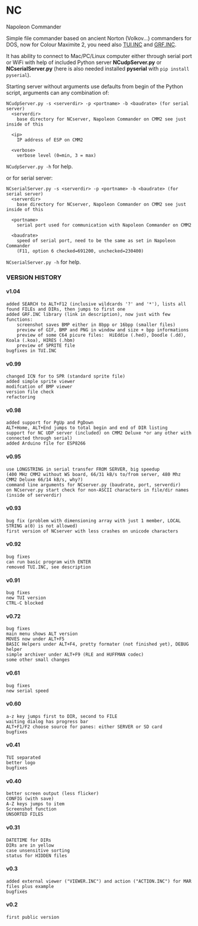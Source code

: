 # NC
 Napoleon Commander

Simple file commander based on ancient Norton (Volkov...) commanders for DOS, now for Colour Maximite 2,
you need also [TUI.INC](https://github.com/jirsoft/TUI/blob/master/TUI.INC) and [GRF.INC](https://github.com/jirsoft/GRF/blob/master/GRF.INC).

It has ability to connect to Mac/PC/Linux computer either through serial port or WiFi with help of included Python server **NCudpServer.py** or **NCserialServer.py** (here is also needed installed **pyserial** with `pip install pyserial`).

Starting server without arguments use defaults from begin of the Python script, arguments can any combination of:
```
NCudpServer.py -s <serverdir> -p <portname> -b <baudrate> (for serial server)
  <serverdir>
    base directory for NCserver, Napoleon Commander on CMM2 see just inside of this

  <ip>
    IP address of ESP on CMM2

  <verbose>
    verbose level (0=min, 3 = max)
``` 
`NCudpServer.py -h` for help.

or for serial server:
```
NCserialServer.py -s <serverdir> -p <portname> -b <baudrate> (for serial server)
  <serverdir>
    base directory for NCserver, Napoleon Commander on CMM2 see just inside of this

  <portname>
    serial port used for communication with Napoleon Commander on CMM2

  <baudrate>
    speed of serial port, need to be the same as set in Napoleon Commander
    (F11, option 6 checked=691200, unchecked=230400)
```
`NCserialServer.py -h` for help.


### VERSION HISTORY
#### v1.04
	added SEARCH to ALT+F12 (inclusive wildcards '?' and '*'), lists all found FILEs and DIRs, then jumps to first one
	added GRF.INC library (link in description), now just with few functions:
		screenshot saves BMP either in 8bpp or 16bpp (smaller files)
		preview of GIF, BMP and PNG in window and size + bpp informations
		preview of some C64 picure files:  HiEddie (.hed), Doodle (.dd), Koala (.koa), HIRES (.hbm)
		preview of SPRITE file
	bugfixes in TUI.INC
	
#### v0.99
	changed ICN for to SPR (standard sprite file)
	added simple sprite viewer
	modifcation of BMP viewer
	version file check
	refactoring

#### v0.98
	added support for PgUp and PgDown
	ALT+Home, ALT+End jumps to total begin and end of DIR listing
	support for NC UDP server (included) on CMM2 Deluxe *or any other with connected through serial)
	added Arduino file for ESP8266

#### v0.95
	use LONGSTRING in serial transfer FROM SERVER, big speedup
	(400 MHz CMM2 without WS board, 66/31 kB/s to/from server, 480 Mhz CMM2 Deluxe 66/14 kB/s, why?) 
	command line arguments for NCserver.py (baudrate, port, serverdir)
	on NCserver.py start check for non-ASCII characters in file/dir names (inside of serverdir)

#### v0.93
	bug fix (problem with dimensioning array with just 1 member, LOCAL STRING a(0) is not allowed)
	first version of NCserver with less crashes on unicode characters

#### v0.92
	bug fixes
	can run basic program with ENTER
	removed TUI.INC, see description
	
#### v0.91
	bug fixes
	new TUI version
	CTRL-C blocked
	
#### v0.72
	bug fixes
	main menu shows ALT version
	MOVES now under ALT+F5
	BASIC Helpers under ALT+F4, pretty formater (not finished yet), DEBUG helper
	simple archiver under ALT+F9 (RLE and HUFFMAN codec)
	some other small changes

#### v0.61
	bug fixes
	new serial speed

#### v0.60
	a-z key jumps first to DIR, second to FILE
	waiting dialog has progress bar
	ALT+F1/F2 choose source for panes: either SERVER or SD card
	bugfixes
	
#### v0.41
	TUI separated
	better logo
	bugfixes

#### v0.40
	better screen output (less flicker)
	CONFIG (with save)
	A-Z keys jumps to item
	Screenshot function
	UNSORTED FILES
	
#### v0.31
	DATETIME for DIRs
	DIRs are in yellow
	case unsensitive sorting
	status for HIDDEN files

#### v0.3
	added external viewer ("VIEWER.INC") and action ("ACTION.INC") for MAR files plus example
	bugfixes


#### v0.2
	first public version
